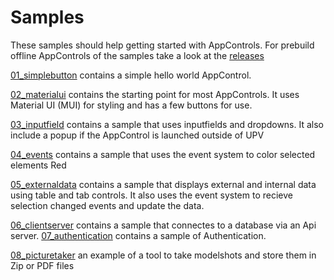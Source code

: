 # Samples
These samples should help getting started with AppControls.
For prebuild offline AppControls of the samples take a look at the [releases](https://github.com/caxperts/AppControls/releases)

[01_simplebutton](01_simplebutton/README.md) contains a simple hello world AppControl.

[02_materialui](02_materialui/README.md) contains the starting point for most AppControls. It uses Material UI (MUI) for styling and has a few buttons for use.

[03_inputfield](03_inputfield/README.md) contains a sample that uses inputfields and dropdowns. It also include a popup if the AppControl is launched outside of UPV

[04_events](04_events/README.md) contains a sample that uses the event system to color selected elements Red

[05_externaldata](05_externaldata/README.md) contains a sample that displays external and internal data using table and tab controls. It also uses the event system to recieve selection changed events and update the data.

[06_clientserver](06_clientserver/README.md) contains a sample that connectes to a database via an Api server.
[07_authentication](07_authentication//README.md) contains a sample of Authentication.

[08_picturetaker](08_picturetaker//README.md) an example of a tool to take modelshots and store them in Zip or PDF files